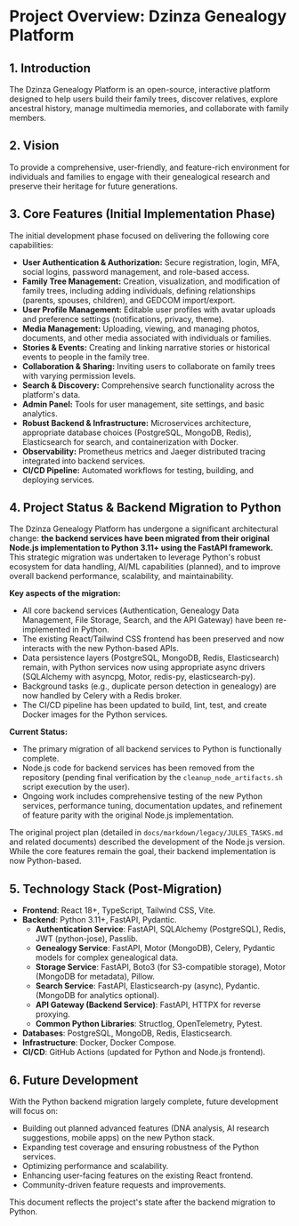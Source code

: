 # Project Overview: Dzinza Genealogy Platform

## 1. Introduction

The Dzinza Genealogy Platform is an open-source, interactive platform designed to help users build their family trees, discover relatives, explore ancestral history, manage multimedia memories, and collaborate with family members.

## 2. Vision

To provide a comprehensive, user-friendly, and feature-rich environment for individuals and families to engage with their genealogical research and preserve their heritage for future generations.

## 3. Core Features (Initial Implementation Phase)

The initial development phase focused on delivering the following core capabilities:

- **User Authentication & Authorization:** Secure registration, login, MFA, social logins, password management, and role-based access.
- **Family Tree Management:** Creation, visualization, and modification of family trees, including adding individuals, defining relationships (parents, spouses, children), and GEDCOM import/export.
- **User Profile Management:** Editable user profiles with avatar uploads and preference settings (notifications, privacy, theme).
- **Media Management:** Uploading, viewing, and managing photos, documents, and other media associated with individuals or families.
- **Stories & Events:** Creating and linking narrative stories or historical events to people in the family tree.
- **Collaboration & Sharing:** Inviting users to collaborate on family trees with varying permission levels.
- **Search & Discovery:** Comprehensive search functionality across the platform's data.
- **Admin Panel:** Tools for user management, site settings, and basic analytics.
- **Robust Backend & Infrastructure:** Microservices architecture, appropriate database choices (PostgreSQL, MongoDB, Redis), Elasticsearch for search, and containerization with Docker.
- **Observability:** Prometheus metrics and Jaeger distributed tracing integrated into backend services.
- **CI/CD Pipeline:** Automated workflows for testing, building, and deploying services.

## 4. Project Status & Backend Migration to Python

The Dzinza Genealogy Platform has undergone a significant architectural change: **the backend services have been migrated from their original Node.js implementation to Python 3.11+ using the FastAPI framework.** This strategic migration was undertaken to leverage Python's robust ecosystem for data handling, AI/ML capabilities (planned), and to improve overall backend performance, scalability, and maintainability.

**Key aspects of the migration:**
- All core backend services (Authentication, Genealogy Data Management, File Storage, Search, and the API Gateway) have been re-implemented in Python.
- The existing React/Tailwind CSS frontend has been preserved and now interacts with the new Python-based APIs.
- Data persistence layers (PostgreSQL, MongoDB, Redis, Elasticsearch) remain, with Python services now using appropriate async drivers (SQLAlchemy with asyncpg, Motor, redis-py, elasticsearch-py).
- Background tasks (e.g., duplicate person detection in genealogy) are now handled by Celery with a Redis broker.
- The CI/CD pipeline has been updated to build, lint, test, and create Docker images for the Python services.

**Current Status:**
- The primary migration of all backend services to Python is functionally complete.
- Node.js code for backend services has been removed from the repository (pending final verification by the `cleanup_node_artifacts.sh` script execution by the user).
- Ongoing work includes comprehensive testing of the new Python services, performance tuning, documentation updates, and refinement of feature parity with the original Node.js implementation.

The original project plan (detailed in `docs/markdown/legacy/JULES_TASKS.md` and related documents) described the development of the Node.js version. While the core features remain the goal, their backend implementation is now Python-based.

## 5. Technology Stack (Post-Migration)

-   **Frontend**: React 18+, TypeScript, Tailwind CSS, Vite.
-   **Backend**: Python 3.11+, FastAPI, Pydantic.
    -   **Authentication Service**: FastAPI, SQLAlchemy (PostgreSQL), Redis, JWT (python-jose), Passlib.
    -   **Genealogy Service**: FastAPI, Motor (MongoDB), Celery, Pydantic models for complex genealogical data.
    -   **Storage Service**: FastAPI, Boto3 (for S3-compatible storage), Motor (MongoDB for metadata), Pillow.
    -   **Search Service**: FastAPI, Elasticsearch-py (async), Pydantic. (MongoDB for analytics optional).
    -   **API Gateway (Backend Service)**: FastAPI, HTTPX for reverse proxying.
    -   **Common Python Libraries**: Structlog, OpenTelemetry, Pytest.
-   **Databases**: PostgreSQL, MongoDB, Redis, Elasticsearch.
-   **Infrastructure**: Docker, Docker Compose.
-   **CI/CD**: GitHub Actions (updated for Python and Node.js frontend).

## 6. Future Development

With the Python backend migration largely complete, future development will focus on:
-   Building out planned advanced features (DNA analysis, AI research suggestions, mobile apps) on the new Python stack.
-   Expanding test coverage and ensuring robustness of the Python services.
-   Optimizing performance and scalability.
-   Enhancing user-facing features on the existing React frontend.
-   Community-driven feature requests and improvements.

This document reflects the project's state after the backend migration to Python.
